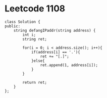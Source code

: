# Leetcode 1108
    class Solution {
    public:
        string defangIPaddr(string address) {
            int i;
            string ret;

            for(i = 0; i < address.size(); i++){
                if(address[i] == '.'){
                    ret += "[.]";
                }else{
                    ret.append(1, address[i]);
                }
            }

            return ret;
        }
    };
